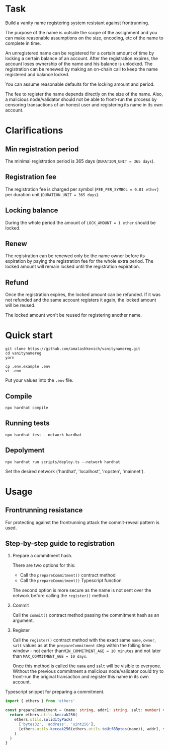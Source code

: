 # Task

Build a vanity name registering system resistant against frontrunning.

The purpose of the name is outside the scope of the assignment and you can make
reasonable assumptions on the size, encoding, etc of the name to complete in time.

An unregistered name can be registered for a certain amount of time by locking a certain
balance of an account. After the registration expires, the account loses ownership of the
name and his balance is unlocked. The registration can be renewed by making an on-chain
call to keep the name registered and balance locked.

You can assume reasonable defaults for the locking amount and period.

The fee to register the name depends directly on the size of the name. Also, a malicious
node/validator should not be able to front-run the process by censoring transactions of an
honest user and registering its name in its own account.


# Clarifications

## Min registration period

The minimal registration period is 365 days (`DURATION_UNIT = 365 days`).

## Registration fee

The registration fee is charged per symbol (`FEE_PER_SYMBOL = 0.01 ether`) per duration unit (`DURATION_UNIT = 365 days`). 

## Locking balance

During the whole period the amount of `LOCK_AMOUNT = 1 ether` should be locked.

## Renew

The registration can be renewed only be the name owner before its expiration by paying the registration fee for the whole extra period. The locked amount will remain locked until the registration expiration.

## Refund

Once the registration expires, the locked amount can be refunded. If it was not refunded and the same account registers it again, the locked amount will be reused.

The locked amount won't be reused for registering another name.


# Quick start

```shell
git clone https://github.com/amalashkevich/vanitynamereg.git
cd vanitynamereg
yarn

cp .env.example .env
vi .env
```

Put your values into the `.env` file.

## Compile

```shell
npx hardhat compile
```

## Running tests

```shell
npx hardhat test --network hardhat
```

## Depolyment

```shell
npx hardhat run scripts/deploy.ts --network hardhat
```

Set the desired network ('hardhat', 'localhost', 'ropsten', 'mainnet').

# Usage

## Frontrunning resistance

For protecting against the frontrunning attack the commit-reveal pattern is used.

## Step-by-step guide to registration

   1. Prepare a commitment hash.

      There are two options for this:

      - Call the `prepareCommitment()` contract method
      - Call the `prepareCommitment()` Typescript function
      
      The second option is more secure as the name is not sent over the network before calling the `register()` method.

   2. Commit

      Call the `commit()` contract method passing the commitment hash as an argument.

   3. Register

      Call the `register()` contract method with the exact same `name`, `owner`, `salt` values as at the `prepareCommitment` step within the folling time window - not earler than`MIN_COMMITMENT_AGE = 10 minutes` and not later than `MAX_COMMITMENT_AGE = 10 days`.

      Once this method is called the `name` and `salt` will be visible to everyone. Without the previous commitment a malicious node/validator could try to front-run the original transaction and register this name in its own account.

Typescript snippet for preparing a commitment.

```typescript
import { ethers } from 'ethers'

const prepareCommitment = (name: string, addr1: string, salt: number) => {
  return ethers.utils.keccak256(
    ethers.utils.solidityPack(
      ['bytes32', 'address', 'uint256'],
      [ethers.utils.keccak256(ethers.utils.toUtf8Bytes(name)), addr1, salt]
    )
  )
}
```
